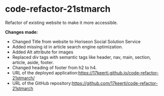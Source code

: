 # code-refactor-21stmarch
Refactor of existing website to make it more accessible.

**Changes made:**
* Changed Title from website to Horiseon Social Solution Service
* Added missing id in article search engine optimization.
* Added Alt attribute for images
* Replaced div tags with semantic tags like header, nav, main, section, article, aside, footer.
* Changed heading of footer from h2 to h4.
* URL of the deployed application:https://17keerti.github.io/code-refactor-21stmarch/
* URL of the GitHub repository:https://github.com/17keerti/code-refactor-21stmarch
